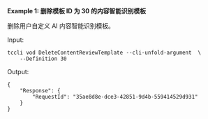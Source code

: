 **Example 1: 删除模板 ID 为 30 的内容智能识别模板**

删除用户自定义 AI 内容智能识别模板。

Input: 

```
tccli vod DeleteContentReviewTemplate --cli-unfold-argument  \
    --Definition 30
```

Output: 
```
{
    "Response": {
        "RequestId": "35ae8d8e-dce3-42851-9d4b-559414529d931"
    }
}
```

